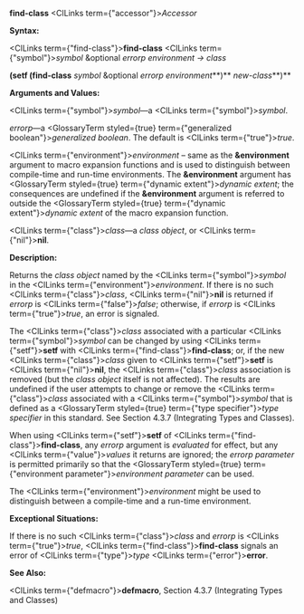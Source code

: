 **find-class** <ClLinks  term={"accessor"}><i>Accessor</i></ClLinks>

**Syntax:**

<ClLinks  term={"find-class"}><b>find-class</b></ClLinks> <ClLinks  term={"symbol"}><i>symbol</i></ClLinks> &amp;optional *errorp environment → class*

<!-- **(setf (find-class** <ClLinks  term={"symbol"}><i>symbol</i></ClLinks> &amp;optional *errorp environment<ClLinks  term={"t"}><b>*)</b></ClLinks> *new-class***)**  -->
**(setf (find-class** *symbol* &amp;optional *errorp environment***)** *new-class***)**

**Arguments and Values:**

<ClLinks  term={"symbol"}><i>symbol</i></ClLinks>—a <ClLinks  term={"symbol"}><i>symbol</i></ClLinks>.

*errorp*—a <GlossaryTerm styled={true} term={"generalized boolean"}><i>generalized boolean</i></GlossaryTerm>. The default is <ClLinks  term={"true"}><i>true</i></ClLinks>.

<ClLinks  term={"environment"}><i>environment</i></ClLinks> – same as the **&amp;environment** argument to macro expansion functions and is used to distinguish between compile-time and run-time environments. The **&amp;environment** argument has <GlossaryTerm styled={true} term={"dynamic extent"}><i>dynamic extent</i></GlossaryTerm>; the consequences are undefined if the **&amp;environment** argument is referred to outside the <GlossaryTerm styled={true} term={"dynamic extent"}><i>dynamic extent</i></GlossaryTerm> of the macro expansion function.

<ClLinks  term={"class"}><i>class</i></ClLinks>—a *class object*, or <ClLinks  term={"nil"}><b>nil</b></ClLinks>.

**Description:**

Returns the *class object* named by the <ClLinks  term={"symbol"}><i>symbol</i></ClLinks> in the <ClLinks  term={"environment"}><i>environment</i></ClLinks>. If there is no such <ClLinks  term={"class"}><i>class</i></ClLinks>, <ClLinks  term={"nil"}><b>nil</b></ClLinks> is returned if *errorp* is <ClLinks  term={"false"}><i>false</i></ClLinks>; otherwise, if *errorp* is <ClLinks  term={"true"}><i>true</i></ClLinks>, an error is signaled.

The <ClLinks  term={"class"}><i>class</i></ClLinks> associated with a particular <ClLinks  term={"symbol"}><i>symbol</i></ClLinks> can be changed by using <ClLinks  term={"setf"}><b>setf</b></ClLinks> with <ClLinks  term={"find-class"}><b>find-class</b></ClLinks>; or, if the new <ClLinks  term={"class"}><i>class</i></ClLinks> given to <ClLinks  term={"setf"}><b>setf</b></ClLinks> is <ClLinks  term={"nil"}><b>nil</b></ClLinks>, the <ClLinks  term={"class"}><i>class</i></ClLinks> association is removed (but the *class object* itself is not affected). The results are undefined if the user attempts to change or remove the <ClLinks  term={"class"}><i>class</i></ClLinks> associated with a <ClLinks  term={"symbol"}><i>symbol</i></ClLinks> that is defined as a <GlossaryTerm styled={true} term={"type specifier"}><i>type specifier</i></GlossaryTerm> in this standard. See Section 4.3.7 (Integrating Types and Classes).

When using <ClLinks  term={"setf"}><b>setf</b></ClLinks> of <ClLinks  term={"find-class"}><b>find-class</b></ClLinks>, any *errorp* argument is *evaluated* for effect, but any <ClLinks  term={"value"}><i>values</i></ClLinks> it returns are ignored; the *errorp parameter* is permitted primarily so that the <GlossaryTerm styled={true} term={"environment parameter"}><i>environment parameter</i></GlossaryTerm> can be used.

The <ClLinks  term={"environment"}><i>environment</i></ClLinks> might be used to distinguish between a compile-time and a run-time environment.

**Exceptional Situations:**

If there is no such <ClLinks  term={"class"}><i>class</i></ClLinks> and *errorp* is <ClLinks  term={"true"}><i>true</i></ClLinks>, <ClLinks  term={"find-class"}><b>find-class</b></ClLinks> signals an error of <ClLinks  term={"type"}><i>type</i></ClLinks> <ClLinks  term={"error"}><b>error</b></ClLinks>.

**See Also:**

<ClLinks  term={"defmacro"}><b>defmacro</b></ClLinks>, Section 4.3.7 (Integrating Types and Classes)
